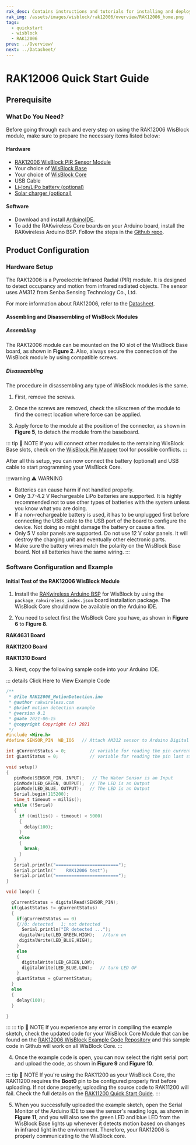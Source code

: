 ```yaml
---
rak_desc: Contains instructions and tutorials for installing and deploying your RAK12006. Instructions are written in a detailed and step-by-step manner for an easier experience in setting up your device. Aside from the hardware configuration, it also contains a software setup that includes detailed example codes that will help you get started.
rak_img: /assets/images/wisblock/rak12006/overview/RAK12006_home.png
tags:
  - quickstart
  - wisblock
  - RAK12006
prev: ../Overview/ 
next: ../Datasheet/ 
---
```


# RAK12006 Quick Start Guide


## Prerequisite

### What Do You Need?

Before going through each and every step on using the RAK12006 WisBlock module, make sure to prepare the necessary items listed below:

#### Hardware

- [RAK12006 WisBlock PIR Sensor Module](https://store.rakwireless.com/products/wisblock-pir-module-rak12006?_pos=1&_sid=cb7fc7fa0&_ss=r)
- Your choice of [WisBlock Base](https://store.rakwireless.com/collections/wisblock-base) 
- Your choice of [WisBlock Core](https://store.rakwireless.com/collections/wisblock-core)
- USB Cable
- [Li-Ion/LiPo battery (optional)](https://store.rakwireless.com/collections/wisblock-accessory/products/battery-connector-cable)
- [Solar charger (optional)](https://store.rakwireless.com/collections/wisblock-accessory/products/solar-panel-connector-cable)

#### Software

- Download and install [ArduinoIDE](https://www.arduino.cc/en/Main/Software).
- To add the RAKwireless Core boards on your Arduino board, install the RAKwireless Arduino BSP. Follow the steps in the [Github repo](https://github.com/RAKWireless/RAKwireless-Arduino-BSP-Index).

## Product Configuration

### Hardware Setup

The RAK12006 is a Pyroelectric Infrared Radial (PIR) module. It is designed to detect occupancy and motion from infrared radiated objects. The sensor uses AM312 from Senba Sensing Technology Co., Ltd.

For more information about RAK12006, refer to the [Datasheet](../Datasheet/).

<rk-img
  src="/assets/images/wisblock/rak12006/quickstart/rak12006-assembly.png"
  width="40%"
  caption="RAK12006 connection to WisBlock Base"
/>

#### Assembling and Disassembling of WisBlock Modules

##### Assembling

The RAK12006 module can be mounted on the IO slot of the WisBlock Base board, as shown in **Figure 2**. Also, always secure the connection of the WisBlock module by using compatible screws.

<rk-img
  src="/assets/images/wisblock/rak12006/quickstart/mounting-mechanism.png"
  width="60%"
  caption="RAK12006 mounting connection to WisBlock Base module"
/>

##### Disassembling

The procedure in disassembling any type of WisBlock modules is the same. 

1. First, remove the screws.  

<rk-img
  src="/assets/images/wisblock/rak12006/quickstart/removing_screw.png"
  width="70%"
  caption="Removing screws from the WisBlock module"
/>

2. Once the screws are removed, check the silkscreen of the module to find the correct location where force can be applied.

<rk-img
  src="/assets/images/wisblock/rak12006/quickstart/detach_silkscreen.png"
  width="70%"
  caption="Detaching silkscreen on the WisBlock module"
/>

3. Apply force to the module at the position of the connector, as shown in **Figure 5**, to detach the module from the baseboard.

<rk-img
  src="/assets/images/wisblock/rak12006/quickstart/detach_module.png"
  width="70%"
  caption="Applying even forces on the proper location of a WisBlock module"
/>

::: tip 📝 NOTE
If you will connect other modules to the remaining WisBlock Base slots, check on the [WisBlock Pin Mapper](https://docs.rakwireless.com/Knowledge-Hub/Pin-Mapper/) tool for possible conflicts. 
:::

After all this setup, you can now connect the battery (optional) and USB cable to start programming your WisBlock Core.

:::warning ⚠️ WARNING
- Batteries can cause harm if not handled properly.
- Only 3.7-4.2&nbsp;V Rechargeable LiPo batteries are supported. It is highly recommended not to use other types of batteries with the system unless you know what you are doing.
- If a non-rechargeable battery is used, it has to be unplugged first before connecting the USB cable to the USB port of the board to configure the device. Not doing so might damage the battery or cause a fire.
- Only 5&nbsp;V solar panels are supported. Do not use 12&nbsp;V solar panels. It will destroy the charging unit and eventually other electronic parts.
- Make sure the battery wires match the polarity on the WisBlock Base board. Not all batteries have the same wiring.
:::

### Software Configuration and Example

#### Initial Test of the RAK12006 WisBlock Module

1. Install the [RAKwireless Arduino BSP](https://github.com/RAKWireless/RAKwireless-Arduino-BSP-Index) for WisBlock by using the `package_rakwireless_index.json` board installation package. The WisBlock Core should now be available on the Arduino IDE.

2. You need to select first the WisBlock Core you have, as shown in **Figure 6** to **Figure 8**.

**RAK4631 Board**

<rk-img
  src="/assets/images/wisblock/rak12006/quickstart/rak4631-board.png"
  width="100%"
  caption="Selecting RAK4631 as WisBlock Core"
/>

**RAK11200 Board**

<rk-img
  src="/assets/images/wisblock/rak12006/quickstart/rak11200-board.png"
  width="100%"
  caption="Selecting RAK11200 as WisBlock Core"
/>

**RAK11310 Board**

<rk-img
  src="/assets/images/wisblock/rak12006/quickstart/rak11310-board.png"
  width="100%"
  caption="Selecting RAK11310 as WisBlock Core"
/>

3. Next, copy the following sample code into your Arduino IDE. 

::: details Click Here to View Example Code
```c
/**
 * @file RAK12006_MotionDetection.ino
 * @author rakwireless.com
 * @brief motion detection example
 * @version 0.1
 * @date 2021-06-15
 * @copyright Copyright (c) 2021
 */
#include <Wire.h>
#define SENSOR_PIN  WB_IO6   // Attach AM312 sensor to Arduino Digital Pin WB_IO6

int gCurrentStatus = 0;         // variable for reading the pin current status
int gLastStatus = 0;            // variable for reading the pin last status

void setup() 
{
   pinMode(SENSOR_PIN, INPUT);   // The Water Sensor is an Input
   pinMode(LED_GREEN, OUTPUT);  // The LED is an Output
   pinMode(LED_BLUE, OUTPUT);   // The LED is an Output   
   Serial.begin(115200);
   time_t timeout = millis();
   while (!Serial)
   {
     if ((millis() - timeout) < 5000)
     {
       delay(100);
     }
     else
     {
       break;
     }
   } 
   Serial.println("========================");
   Serial.println("    RAK12006 test");
   Serial.println("========================");
}

void loop() {  

  gCurrentStatus = digitalRead(SENSOR_PIN);
  if(gLastStatus != gCurrentStatus)
  {
    if(gCurrentStatus == 0)
    {//0: detected   1: not detected
      Serial.println("IR detected ...");
     digitalWrite(LED_GREEN,HIGH);   //turn on
     digitalWrite(LED_BLUE,HIGH);
    }
    else
    {
      digitalWrite(LED_GREEN,LOW);
      digitalWrite(LED_BLUE,LOW);   // turn LED OF
    }   
    gLastStatus = gCurrentStatus;
  }
  else
  {
    delay(100);
  }

}

```
:::
::: tip 📝 NOTE
If you experience any error in compiling the example sketch, check the updated code for your WisBlock Core Module that can be found on the [RAK12006 WisBlock Example Code Repository](https://github.com/RAKWireless/WisBlock/tree/master/examples/common/IO/RAK12006_MotionDetection) and this sample code in Github will work on all WisBlock Core.
:::

4. Once the example code is open, you can now select the right serial port and upload the code, as shown in **Figure 9** and **Figure 10**.

::: tip 📝 NOTE
If you're using the RAK11200 as your WisBlock Core, the RAK11200 requires the **Boot0** pin to be configured properly first before uploading. If not done properly, uploading the source code to RAK11200 will fail. Check the full details on the [RAK11200 Quick Start Guide](https://docs.rakwireless.com/Product-Categories/WisBlock/RAK11200/Quickstart/#uploading-to-wisblock).
:::

<rk-img
  src="/assets/images/wisblock/rak12006/quickstart/rak4631-selectport.png"
  width="100%"
  caption="Selecting the correct Serial Port"
/>

<rk-img
  src="/assets/images/wisblock/rak12006/quickstart/rak4631-upload.png"
  width="100%"
  caption="Uploading the RAK12006 example code"
/>

5. When you successfully uploaded the example sketch, open the Serial Monitor of the Arduino IDE to see the sensor's reading logs, as shown in **Figure 11**, and you will also see the green LED and blue LED from the WisBlock Base lights up whenever it detects motion based on changes in infrared light in the environment. Therefore, your RAK12006 is properly communicating to the WisBlock core.

<rk-img
  src="/assets/images/wisblock/rak12006/quickstart/rak12006-logs.png"
  width="80%"
  caption="RAK12006 PIR detection readings"
/>